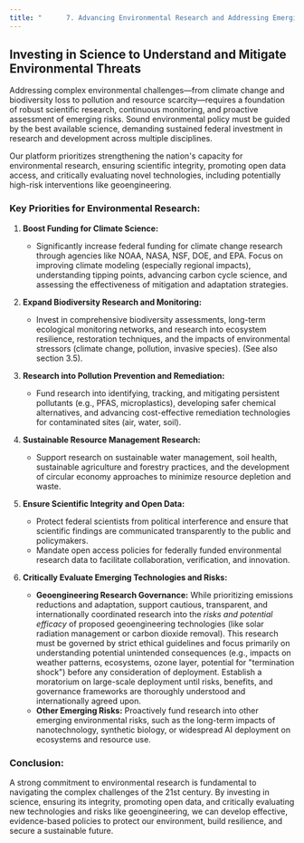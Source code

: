 ```yaml
---
title: "      7. Advancing Environmental Research and Addressing Emerging Risks"
---
```


## Investing in Science to Understand and Mitigate Environmental Threats

Addressing complex environmental challenges—from climate change and biodiversity loss to pollution and resource scarcity—requires a foundation of robust scientific research, continuous monitoring, and proactive assessment of emerging risks. Sound environmental policy must be guided by the best available science, demanding sustained federal investment in research and development across multiple disciplines.

Our platform prioritizes strengthening the nation's capacity for environmental research, ensuring scientific integrity, promoting open data access, and critically evaluating novel technologies, including potentially high-risk interventions like geoengineering.

### Key Priorities for Environmental Research:

1.  **Boost Funding for Climate Science:**
    *   Significantly increase federal funding for climate change research through agencies like NOAA, NASA, NSF, DOE, and EPA. Focus on improving climate modeling (especially regional impacts), understanding tipping points, advancing carbon cycle science, and assessing the effectiveness of mitigation and adaptation strategies.

2.  **Expand Biodiversity Research and Monitoring:**
    *   Invest in comprehensive biodiversity assessments, long-term ecological monitoring networks, and research into ecosystem resilience, restoration techniques, and the impacts of environmental stressors (climate change, pollution, invasive species). (See also section 3.5).

3.  **Research into Pollution Prevention and Remediation:**
    *   Fund research into identifying, tracking, and mitigating persistent pollutants (e.g., PFAS, microplastics), developing safer chemical alternatives, and advancing cost-effective remediation technologies for contaminated sites (air, water, soil).

4.  **Sustainable Resource Management Research:**
    *   Support research on sustainable water management, soil health, sustainable agriculture and forestry practices, and the development of circular economy approaches to minimize resource depletion and waste.

5.  **Ensure Scientific Integrity and Open Data:**
    *   Protect federal scientists from political interference and ensure that scientific findings are communicated transparently to the public and policymakers.
    *   Mandate open access policies for federally funded environmental research data to facilitate collaboration, verification, and innovation.

6.  **Critically Evaluate Emerging Technologies and Risks:**
    *   **Geoengineering Research Governance:** While prioritizing emissions reductions and adaptation, support cautious, transparent, and internationally coordinated research into the *risks and potential efficacy* of proposed geoengineering technologies (like solar radiation management or carbon dioxide removal). This research must be governed by strict ethical guidelines and focus primarily on understanding potential unintended consequences (e.g., impacts on weather patterns, ecosystems, ozone layer, potential for "termination shock") before any consideration of deployment. Establish a moratorium on large-scale deployment until risks, benefits, and governance frameworks are thoroughly understood and internationally agreed upon.
    *   **Other Emerging Risks:** Proactively fund research into other emerging environmental risks, such as the long-term impacts of nanotechnology, synthetic biology, or widespread AI deployment on ecosystems and resource use.

### Conclusion:

A strong commitment to environmental research is fundamental to navigating the complex challenges of the 21st century. By investing in science, ensuring its integrity, promoting open data, and critically evaluating new technologies and risks like geoengineering, we can develop effective, evidence-based policies to protect our environment, build resilience, and secure a sustainable future.
